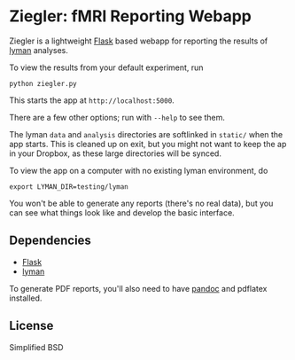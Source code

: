 Ziegler: fMRI Reporting Webapp
==============================

Ziegler is a lightweight [Flask](http://flask.pocoo.org/) based webapp for reporting the results of [lyman](https://github.com/mwaskom/lyman) analyses.

To view the results from your default experiment, run

    python ziegler.py

This starts the app at `http://localhost:5000`.

There are a few other options; run with `--help` to see them.

The lyman `data` and `analysis` directories are softlinked in `static/` when the app starts. This is cleaned up on exit, but you might not want to keep the ap in your Dropbox, as these large directories will be synced.

To view the app on a computer with no existing lyman environment, do

    export LYMAN_DIR=testing/lyman

You won't be able to generate any reports (there's no real data), but you can see what things look like and develop the basic interface.

Dependencies
------------
- [Flask](http://flask.pocoo.org/)
- [lyman](https://github.com/mwaskom/lyman)

To generate PDF reports, you'll also need to have [pandoc](http://johnmacfarlane.net/pandoc/) and pdflatex installed.

License
-------
Simplified BSD
